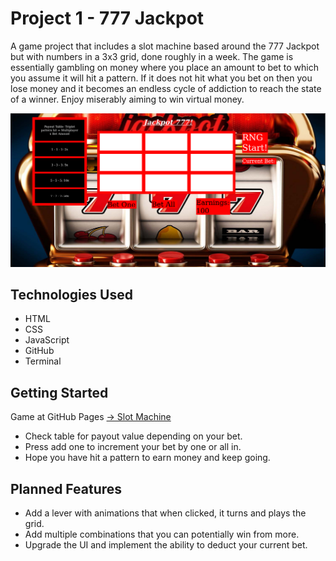 # Project 1 - 777 Jackpot
A game project that includes a slot machine based around the 777 Jackpot but with numbers in a 3x3 grid, done roughly in a week. The game is essentially gambling on money where you place an amount to bet to which you assume it will hit a pattern. If it does not hit what you bet on then you lose money and it becomes an endless cycle of addiction to reach the state of a winner. Enjoy miserably aiming to win virtual money.

![slot-machine](https://github.com/YSabbagh2425/project-uno/blob/main/imgs/slot-machine.png)

## Technologies Used
- HTML
- CSS
- JavaScript 
- GitHub
- Terminal

## Getting Started
Game at GitHub Pages [-> Slot Machine ](https://ysabbagh2425.github.io/project-uno/)

- Check table for payout value depending on your bet.
- Press add one to increment your bet by one or all in.
- Hope you have hit a pattern to earn money and keep going.

## Planned Features
- Add a lever with animations that when clicked, it turns and plays the grid.
- Add multiple combinations that you can potentially win from more.
- Upgrade the UI and implement the ability to deduct your current bet.